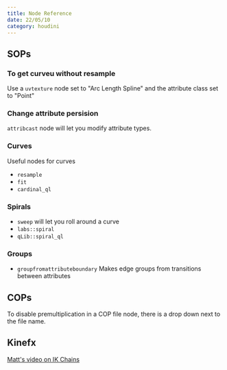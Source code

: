 ```yaml
---
title: Node Reference
date: 22/05/10
category: houdini
---
```


## SOPs

### To get curveu without resample
Use a `uvtexture` node set to "Arc Length Spline" and the attribute class set to "Point"

### Change attribute persision
`attribcast` node will let you modify attribute types.

### Curves
Useful nodes for curves
- `resample`
- `fit`
- `cardinal_ql`

### Spirals
- `sweep` will let you roll around a curve
- `labs::spiral` 
- `qLib::spiral_ql`

### Groups
- `groupfromattributeboundary` Makes edge groups from transitions between attributes


## COPs

To disable premultiplication in a COP file node, there is a drop down next to the file name.

## Kinefx

[Matt's video on IK Chains](https://youtu.be/ZEFYdbhsVi0)